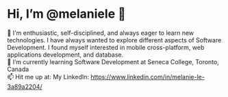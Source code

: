    # Hi, I’m @melaniele 👋
 👀 I'm enthusiastic, self-disciplined, and always eager to learn new technologies. I have always wanted to explore different aspects of Software Development. I found myself interested in mobile cross-platform, web applications development, and database. </br>
 🌱 I’m currently learning Software Development at Seneca College, Toronto, Canada </br>
 📫 Hit me up at:
     My LinkedIn: https://www.linkedin.com/in/melanie-le-3a89a2204/</br>
